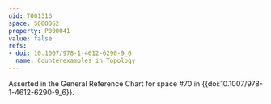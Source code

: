 ```yaml
---
uid: T001316
space: S000062
property: P000041
value: false
refs:
- doi: 10.1007/978-1-4612-6290-9_6
  name: Counterexamples in Topology
---
```


Asserted in the General Reference Chart for space #70 in
{{doi:10.1007/978-1-4612-6290-9_6}}.
